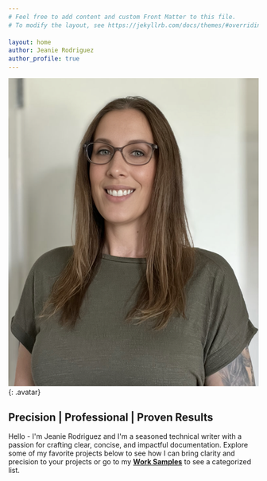```yaml
---
# Feel free to add content and custom Front Matter to this file.
# To modify the layout, see https://jekyllrb.com/docs/themes/#overriding-theme-defaults

layout: home
author: Jeanie Rodriguez
author_profile: true
---
```

![jeanie rodriguez](/assets/css/images/jeanie.png){: .avatar}
## Precision | Professional | Proven Results
Hello - I'm Jeanie Rodriguez and I'm a seasoned technical writer with a passion for crafting clear, concise, and impactful documentation. Explore some of my favorite projects below to see how I can bring clarity and precision to your projects or go to my **[Work Samples](/worksamples)** to see a categorized list.